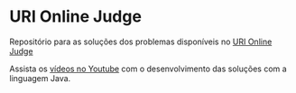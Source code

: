 # URI Online Judge

Repositório para as soluções dos problemas disponíveis no [URI Online Judge](https://www.urionlinejudge.com.br/judge/pt/login)

Assista os [vídeos no Youtube](https://www.youtube.com/channel/UCT4DvbH5aVFvboboquyndhg?view_as=subscriber) com o desenvolvimento das soluções com a linguagem Java.

